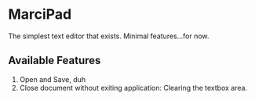 # MarciPad
The simplest text editor that exists. Minimal features...for now.

## Available Features
1. Open and Save, duh
2. Close document without exiting application: Clearing the textbox area.
